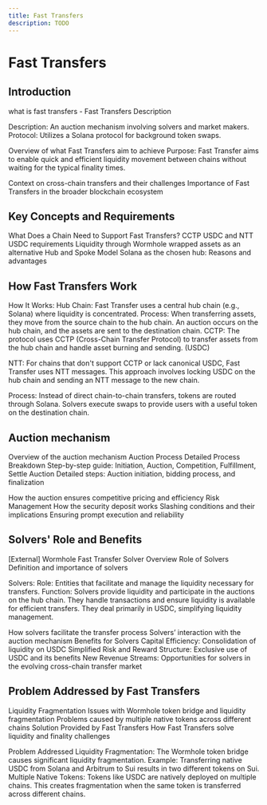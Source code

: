 ```yaml
---
title: Fast Transfers
description: TODO
---
```


# Fast Transfers

## Introduction

what is fast transfers - Fast Transfers Description

Description: An auction mechanism involving solvers and market makers.
Protocol: Utilizes a Solana protocol for background token swaps.

Overview of what Fast Transfers aim to achieve
Purpose: Fast Transfer aims to enable quick and efficient liquidity movement between chains without waiting for the typical finality times.

Context on cross-chain transfers and their challenges
Importance of Fast Transfers in the broader blockchain ecosystem

## Key Concepts and Requirements

What Does a Chain Need to Support Fast Transfers?
CCTP USDC and NTT USDC requirements
Liquidity through Wormhole wrapped assets as an alternative
Hub and Spoke Model
Solana as the chosen hub: Reasons and advantages

## How Fast Transfers Work

How It Works:
Hub Chain: Fast Transfer uses a central hub chain (e.g., Solana) where liquidity is concentrated.
Process: When transferring assets, they move from the source chain to the hub chain. An auction occurs on the hub chain, and the assets are sent to the destination chain.
CCTP: The protocol uses CCTP (Cross-Chain Transfer Protocol) to transfer assets from the hub chain and handle asset burning and sending. (USDC)
<!--
Circle CCTP Overview
Background on CCTP and its relevance to Fast Transfers
Integration with existing Wormhole docs
Redirect to the detailed CCTP documentation
Explanation of the CCTP and NTT protocols
-->
NTT: For chains that don't support CCTP or lack canonical USDC, Fast Transfer uses NTT messages.
This approach involves locking USDC on the hub chain and sending an NTT message to the new chain.

Process:
Instead of direct chain-to-chain transfers, tokens are routed through Solana.
Solvers execute swaps to provide users with a useful token on the destination chain.

## Auction mechanism

Overview of the auction mechanism
Auction Process
Detailed Process Breakdown
Step-by-step guide: Initiation, Auction, Competition, Fulfillment, Settle Auction
Detailed steps: Auction initiation, bidding process, and finalization

How the auction ensures competitive pricing and efficiency
Risk Management
How the security deposit works
Slashing conditions and their implications
Ensuring prompt execution and reliability

## Solvers' Role and Benefits

[External] Wormhole Fast Transfer Solver Overview
Role of Solvers
Definition and importance of solvers

Solvers:
Role: Entities that facilitate and manage the liquidity necessary for transfers.
Function: Solvers provide liquidity and participate in the auctions on the hub chain. They handle transactions and ensure liquidity is available for efficient transfers. They deal primarily in USDC, simplifying liquidity management.

How solvers facilitate the transfer process
Solvers’ interaction with the auction mechanism
Benefits for Solvers
Capital Efficiency: Consolidation of liquidity on USDC
Simplified Risk and Reward Structure: Exclusive use of USDC and its benefits
New Revenue Streams: Opportunities for solvers in the evolving cross-chain transfer market

## Problem Addressed by Fast Transfers

Liquidity Fragmentation
Issues with Wormhole token bridge and liquidity fragmentation
Problems caused by multiple native tokens across different chains
Solution Provided by Fast Transfers
How Fast Transfers solve liquidity and finality challenges

Problem Addressed
Liquidity Fragmentation: The Wormhole token bridge causes significant liquidity fragmentation. Example: Transferring native USDC from Solana and Arbitrum to Sui results in two different tokens on Sui.
Multiple Native Tokens: Tokens like USDC are natively deployed on multiple chains. This creates fragmentation when the same token is transferred across different chains.


